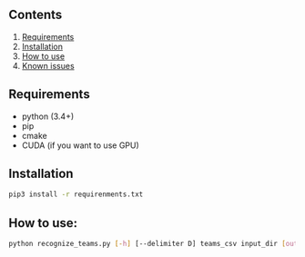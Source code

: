 ## Contents
1. [Requirements](#requirements)
2. [Installation](#installation)
3. [How to use](#how-to-use)
4. [Known issues](#known-issues)

## Requirements
- python (3.4+)
- pip
- cmake
- CUDA (if you want to use GPU)

## Installation
```bash
pip3 install -r requirenments.txt
```

## How to use: 
```bash
python recognize_teams.py [-h] [--delimiter D] teams_csv input_dir [output_dir] [tags_file]
```